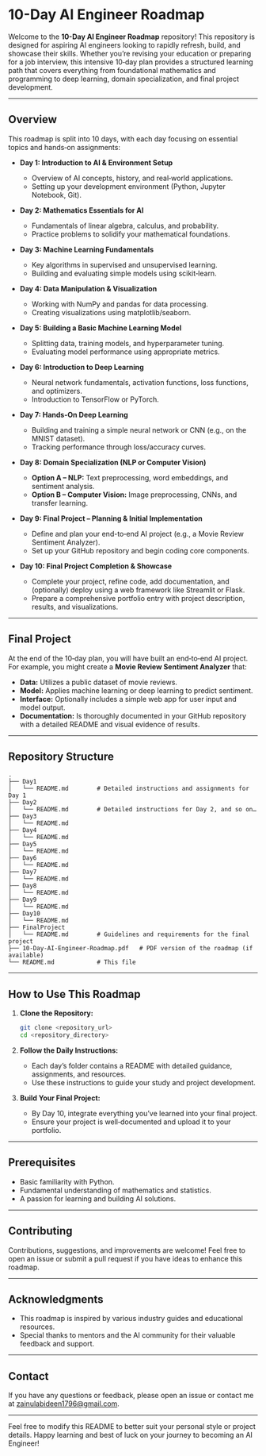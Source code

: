 # 10-Day AI Engineer Roadmap

Welcome to the **10-Day AI Engineer Roadmap** repository! This repository is designed for aspiring AI engineers looking to rapidly refresh, build, and showcase their skills. Whether you’re revising your education or preparing for a job interview, this intensive 10‑day plan provides a structured learning path that covers everything from foundational mathematics and programming to deep learning, domain specialization, and final project development.

---

## Overview

This roadmap is split into 10 days, with each day focusing on essential topics and hands‑on assignments:

- **Day 1: Introduction to AI & Environment Setup**  
  - Overview of AI concepts, history, and real‑world applications.  
  - Setting up your development environment (Python, Jupyter Notebook, Git).

- **Day 2: Mathematics Essentials for AI**  
  - Fundamentals of linear algebra, calculus, and probability.  
  - Practice problems to solidify your mathematical foundations.

- **Day 3: Machine Learning Fundamentals**  
  - Key algorithms in supervised and unsupervised learning.  
  - Building and evaluating simple models using scikit‑learn.

- **Day 4: Data Manipulation & Visualization**  
  - Working with NumPy and pandas for data processing.  
  - Creating visualizations using matplotlib/seaborn.

- **Day 5: Building a Basic Machine Learning Model**  
  - Splitting data, training models, and hyperparameter tuning.  
  - Evaluating model performance using appropriate metrics.

- **Day 6: Introduction to Deep Learning**  
  - Neural network fundamentals, activation functions, loss functions, and optimizers.  
  - Introduction to TensorFlow or PyTorch.

- **Day 7: Hands-On Deep Learning**  
  - Building and training a simple neural network or CNN (e.g., on the MNIST dataset).  
  - Tracking performance through loss/accuracy curves.

- **Day 8: Domain Specialization (NLP or Computer Vision)**  
  - **Option A – NLP:** Text preprocessing, word embeddings, and sentiment analysis.  
  - **Option B – Computer Vision:** Image preprocessing, CNNs, and transfer learning.

- **Day 9: Final Project – Planning & Initial Implementation**  
  - Define and plan your end-to‑end AI project (e.g., a Movie Review Sentiment Analyzer).  
  - Set up your GitHub repository and begin coding core components.

- **Day 10: Final Project Completion & Showcase**  
  - Complete your project, refine code, add documentation, and (optionally) deploy using a web framework like Streamlit or Flask.  
  - Prepare a comprehensive portfolio entry with project description, results, and visualizations.

---

## Final Project

At the end of the 10‑day plan, you will have built an end‑to‑end AI project. For example, you might create a **Movie Review Sentiment Analyzer** that:

- **Data:** Utilizes a public dataset of movie reviews.  
- **Model:** Applies machine learning or deep learning to predict sentiment.  
- **Interface:** Optionally includes a simple web app for user input and model output.  
- **Documentation:** Is thoroughly documented in your GitHub repository with a detailed README and visual evidence of results.

---

## Repository Structure

```
.
├── Day1
│   └── README.md        # Detailed instructions and assignments for Day 1
├── Day2
│   └── README.md        # Detailed instructions for Day 2, and so on…
├── Day3
│   └── README.md
├── Day4
│   └── README.md
├── Day5
│   └── README.md
├── Day6
│   └── README.md
├── Day7
│   └── README.md
├── Day8
│   └── README.md
├── Day9
│   └── README.md
├── Day10
│   └── README.md
├── FinalProject
│   └── README.md        # Guidelines and requirements for the final project
├── 10-Day-AI-Engineer-Roadmap.pdf   # PDF version of the roadmap (if available)
└── README.md            # This file
```

---

## How to Use This Roadmap

1. **Clone the Repository:**

   ```bash
   git clone <repository_url>
   cd <repository_directory>
   ```

2. **Follow the Daily Instructions:**
   - Each day’s folder contains a README with detailed guidance, assignments, and resources.
   - Use these instructions to guide your study and project development.

3. **Build Your Final Project:**
   - By Day 10, integrate everything you’ve learned into your final project.
   - Ensure your project is well‑documented and upload it to your portfolio.

---

## Prerequisites

- Basic familiarity with Python.
- Fundamental understanding of mathematics and statistics.
- A passion for learning and building AI solutions.

---

## Contributing

Contributions, suggestions, and improvements are welcome! Feel free to open an issue or submit a pull request if you have ideas to enhance this roadmap.

---

## Acknowledgments

- This roadmap is inspired by various industry guides and educational resources.
- Special thanks to mentors and the AI community for their valuable feedback and support.

---

## Contact

If you have any questions or feedback, please open an issue or contact me at zainulabideen1796@gmail.com.

---

Feel free to modify this README to better suit your personal style or project details. Happy learning and best of luck on your journey to becoming an AI Engineer!
